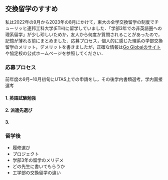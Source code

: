 ## 交換留学のすすめ
私は2022年の9月から2023年の8月にかけて，東大の全学交換留学の制度でチューリッヒ連邦工科大学(ETH)に留学していました．「学部3年での非英語圏への理系留学」が少し珍しいためか，友人から何度か質問されることがあったので，記憶が薄れる前にまとめました．応募プロセス，個人的に感じた理系の学部交換留学のメリット，デメリットを書きましたが，正確な情報は[Go Globalのサイト](https://www.u-tokyo.ac.jp/adm/go-global/ja/program-list-USTEP.html)や協定校の公式ホームページを参照してください．
### 応募プロセス
前年度の9月~10月初旬にUTAS上での申請をし，その後学内書類選考，学内面接選考
#### 1. 英語試験勉強
#### 2. 派遣先選び
#### 3. 

### 留学後
- 履修選び
- プロジェクト
- 学部3年の留学のメリデメ
- どの先生に書いてもらうか
- 工学部の交換留学の違い

